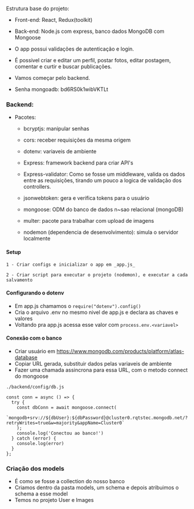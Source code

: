 Estrutura base do projeto:

* Front-end: React, Redux(toolkit)
* Back-end: Node.js com express, banco dados MongoDB com Mongoose

* O app possui validações de autenticação e login.

* É possivel criar e editar um perfil, postar fotos, editar postagem, comentar e curtir e buscar publicações.

* Vamos começar pelo backend.

* Senha mongoadb: bd6RS0k1wibVKTLt

### Backend: 

* Pacotes: 

    * bcryptjs: manipular senhas
    * cors: receber requisições da mesma origem
    * dotenv: variaveis de ambiente
    * Express: framework backend para criar API's
    * Express-validator: Como se fosse um middleware, valida os dados entre as requisições, tirando um pouco a logica de validação dos controllers.
    * jsonwebtoken: gera e verifica tokens para o usuário
    * mongoose: ODM do banco de dados n~sao relacional (mongoDB)
    * multer: pacote para trabalhar com upload de imagens

    * nodemon (dependencia de desenvolvimento): simula o servidor localmente


#### Setup
    1 - Criar configs e inicializar o app em _app.js_

    2 - Criar script para executar o projeto (nodemon), e executar a cada salvamento

#### Configurando o dotenv
 
* Em app.js chamamos o ```require("dotenv").config()```
* Cria o arquivo .env no mesmo nivel de app.js e declara as chaves e valores
* Voltando pra app.js acessa esse valor com ```process.env.<variavel>```

#### Conexão com o banco

* Criar usuário em https://www.mongodb.com/products/platform/atlas-database
* Copiar URL gerada, substituir dados pelas variaveis de ambiente
* Fazer uma chamada assincrona para essa URL, com o metodo connect do mongoose
```
./backend/config/db.js

const conn = async () => {
  try {
    const dbConn = await mongoose.connect(
        `mongodb+srv://${dbUser}:${dbPassword}@cluster0.rqtstec.mongodb.net/?retryWrites=true&w=majority&appName=Cluster0`
    );
    console.log('Conectou ao banco!')
  } catch (error) {
    console.log(error)
  }
};

```

### Criação dos models

* É como se fosse a collection do nosso banco
* Criamos dentro da pasta models, um schema e depois atribuimos o schema a esse model
* Temos no projeto User e Images

